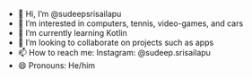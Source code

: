- 👋 Hi, I’m @sudeepsrisailapu
- 👀 I’m interested in computers, tennis, video-games, and cars
- 🌱 I’m currently learning Kotlin
- 💞️ I’m looking to collaborate on projects such as apps
- 📫 How to reach me: Instagram: @sudeep.srisailapu
- 😄 Pronouns: He/him

<!---
sudeepsrisailapu/sudeepsrisailapu is a ✨ special ✨ repository because its `README.md` (this file) appears on your GitHub profile.
You can click the Preview link to take a look at your changes.
--->
